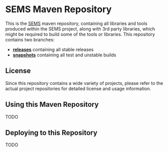 SEMS Maven Repository
=====================

This is the [SEMS](http://sems.uni-rostock.de) maven repository, containing all libraries and tools produced
within the SEMS project, along with 3rd party libraries, which might be required to build some of the tools or libraries.
This repository contains two branches:

  * **[releases](https://github.com/SemsProject/maven-repository/tree/releases)** containing all stable releases
  * **[snapshots](https://github.com/SemsProject/maven-repository/tree/snapshots)** containing all test and unstable builds

License
-------

Since this repository contains a wide variety of projects, please refer to the actual project repositories for
detailed license and usage information.


Using this Maven Repository
---------------------------

TODO


Deploying to this Repository
----------------------------

TODO
